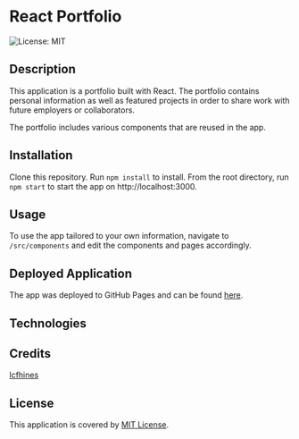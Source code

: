 # React Portfolio

![License: MIT](https://img.shields.io/badge/License-MIT-yellow.svg)

## Description

This application is a portfolio built with React. The portfolio contains personal information as well as featured projects in order to share work with future employers or collaborators. 

The portfolio includes various components that are reused in the app. 

## Installation

Clone this repository. Run ```npm install``` to install. From the root directory, run ```npm start``` to start the app on http://localhost:3000.

## Usage

To use the app tailored to your own information, navigate to ```/src/components``` and edit the components and pages accordingly.

## Deployed Application

The app was deployed to GitHub Pages and can be found [here](https://lcfhines.github.io/react-portfolio/).

<!-- screenshot -->

## Technologies


## Credits

[lcfhines](https://github.com/lcfhines)

## License

This application is covered by [MIT License](https://choosealicense.com/licenses/mit/).